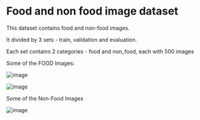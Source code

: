 # Food and non food image dataset

This dataset contains food and non-food images.

It divided by 3 sets - train, validation and evaluation.

Each set contains 2 categories - food and non_food, each with 500 images


Some of the FOOD Images:




![image](https://user-images.githubusercontent.com/31736193/129777441-da16bd7c-3098-45b8-9a44-0b3995519dc3.png)






![image](https://user-images.githubusercontent.com/31736193/129777526-b3cd7cf9-11e1-4637-83d4-798f4420da86.png)








Some of the Non-Food Images








![image](https://user-images.githubusercontent.com/31736193/129777624-005805cf-a43e-40d8-8553-c2b3e487163c.png)

